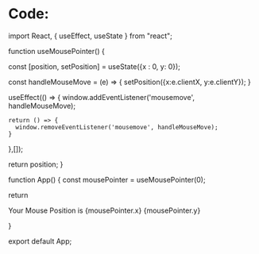 # Code: 
import React, {  useEffect, useState } from "react";

function useMousePointer() {
 
  const [position, setPosition] = useState({x : 0, y: 0});
  
  const handleMouseMove = (e) => {
    setPosition({x:e.clientX, y:e.clientY});
  }

  useEffect(() => {
    window.addEventListener('mousemove', handleMouseMove);

    return () => {
      window.removeEventListener('mousemove', handleMouseMove);
    }
  },[]);
  
  return position;
}

function App()
{
  const mousePointer = useMousePointer(0);


  return <div>
    Your Mouse Position is {mousePointer.x} {mousePointer.y}
  </div>
}

export default App;

